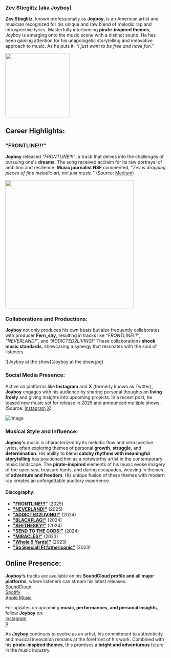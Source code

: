 ### **Zev Stieglitz** (aka **Joyboy**)

**Zev Stieglitz**, known professionally as **Joyboy**, is an American artist and musician recognized for his unique and raw blend of melodic rap and introspective lyrics. Masterfully intertwining **pirate-inspired themes**, Joyboy is emerging onto the music scene with a distinct sound. He has been gaining attention for his unapologetic storytelling and innovative approach to music. As he puts it, *“I just want to be free and have fun.”*

<img src="![Image](https://github.com/user-attachments/assets/112ceabd-9277-4a0d-a812-05c0c9c7cac7)" width="200" height="200">

## **Career Highlights:**

### **"FRONTLINE!!!"**
**Joyboy** released *"FRONTLINE!!!"*, a track that delves into the challenges of pursuing one's **dreams**. The song received acclaim for its raw portrayal of ambition and resilience. **Music journalist NSF** commented, "*Zev is dropping pieces of fine melodic art, not just music.*" (Source: [Medium](https://medium.com/@newsoundsfirst/zev-stieglitz-aka-joyboy-drops-frontline-a-gritty-take-on-chasing-dreams-d47ae8a2b71f))

<img src="![Image](https://github.com/user-attachments/assets/897abee6-f9b7-43d2-b7b3-1b87db5b124a)" width="400" height="400">


### **Collaborations and Productions:**
**Joyboy** not only produces his own beats but also frequently collaborates with producer **Fern_shy**, resulting in tracks like *“FRONTLINE!!!”*, *“NEVERLAND!”*, and *“ADDICTED2LIVING!”* These collaborations **shook music standards**, showcasing a synergy that resonates with the soul of listeners.

![Joyboy at the show](Joyboy at the show.jpg)

### **Social Media Presence:**
Active on platforms like **Instagram** and **X** (formerly known as Twitter), **Joyboy** engages with his audience by sharing personal thoughts on **living freely** and giving insights into upcoming projects. In a recent post, he teased new music set for release in 2025 and announced multiple shows. (Source: [Instagram](https://www.instagram.com/zev.stieglitz/) [X](https://x.com/zevstieglitz?s=21))

![Image](https://github.com/user-attachments/assets/15ebf09b-e101-46a9-9c80-de548d3f3641)

### **Musical Style and Influence:**
**Joyboy's** music is characterized by its melodic flow and introspective lyrics, often exploring themes of personal **growth**, **struggle**, and **determination**. His ability to blend **catchy rhythms with meaningful storytelling** has positioned him as a noteworthy artist in the contemporary music landscape. The **pirate-inspired** elements of his music evoke imagery of the open sea, treasure hunts, and daring escapades, weaving in themes of **adventure and freedom**. His unique fusion of these themes with modern rap creates an unforgettable auditory experience.

#### **Discography:**
* [**"FRONTLINE!!!"**](https://open.spotify.com/album/4y35XvwPefIN04ZjYVW2zq?si=4qx6TgdVQ72eV7-wQ2OsYA) (2025)
* [**"NEVERLAND!"**](https://on.soundcloud.com/mUKEbaqASEqYNtkr7) (2025)
* [**"ADDICTED2LIVING!"**](https://on.soundcloud.com/YMaHhSWdF4aTTi5LA) (2024)
* [**"BLACKFLAG!"**](https://on.soundcloud.com/u3ADcsxENP4hL9cu8) (2024)
* [**"SEETHESKY!"**](https://on.soundcloud.com/CMwzdYKsBDUt8ZNr6) (2024)
* [**"SEND TO THE GODS!"**](https://on.soundcloud.com/8fVLMknorHpfC3pb9) (2024)
* [**"MIRACLES!"**](https://on.soundcloud.com/JRgnBtgjTp8jE3fS8) (2023)
* [**"Whole 9 Yards!"**](https://on.soundcloud.com/tDuwpR11xdvyDLqT9) (2023)
* [**"So Special! Ft fathericonic"**](https://on.soundcloud.com/6pSqH3n8AX1wYSYz8) (2023)

## **Online Presence:**
**Joyboy's** tracks are available on his **SoundCloud profile and all major platforms**, where listeners can stream his latest releases.  
[SoundCloud](https://m.soundcloud.com/zevstieglitz)  
[Spotify](https://open.spotify.com/artist/6OASBAyDtjv5zSBnPxRr7R?si=Hjouiu_oS2CUl6amfVMnNw)  
[Apple Music](https://music.apple.com/us/artist/zev-stieglitz/1646805376)

For updates on upcoming **music, performances, and personal insights**, follow **Joyboy** on:  
[Instagram](https://www.instagram.com/zev.stieglitz/)  
[X](https://x.com/zevstieglitz?s=21)

As **Joyboy** continues to evolve as an artist, his commitment to authenticity and musical innovation remains at the forefront of his work. Combined with his **pirate-inspired themes**, this promises a **bright and adventurous** future in the music industry.
